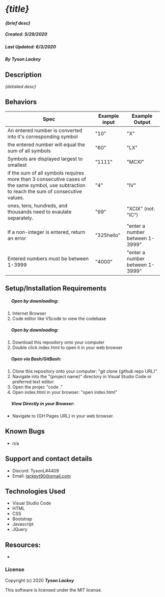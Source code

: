 #  _{title}_

#### _{brief desc}_
##### __Created:__ 5/29/2020
##### __Last Updated:__ 6/3/2020 
##### By _**Tyson Lackey**_  

## Description

_{detailed desc}_

## Behaviors

| Spec| Example input | Example Output
| ----------- | ----------- | ----------- |
| An entered number is converted into it's corresponding symbol | "10" | "X" |
| the entered number will equal the sum of all symbols | "60" | "LX" |
| Symbols are displayed largest to smallest | "1111" | "MCXI" |
| if the sum of all symbols requires more than 3 consecutive cases of the same symbol, use subtraction to reach the sum of consecutive values. | "4" | "IV" |
| ones, tens, hundreds, and thousands need to evaulate separately. | "99" | "XCIX" (not: "IC") |
| If a non-integer is entered, return an error | "325hello" | "enter a number between 1-3999" |
| Entered numbers must be between 1-3999 | "4000" | "enter a number between 1-3999" |

## Setup/Installation Requirements

##### &nbsp;&nbsp;&nbsp;&nbsp;&nbsp;&nbsp;Open by downloading:
1. Internet Browser
2. Code editor like VScode to view the codebase

##### &nbsp;&nbsp;&nbsp;&nbsp;&nbsp;&nbsp;Open by downloading:

1. Download this repository onto your computer
2. Double click index.html to open it in your web browser

##### &nbsp;&nbsp;&nbsp;&nbsp;&nbsp;&nbsp;Open via Bash/GitBash:

1. Clone this repository onto your computer:
    "git clone {github repo URL}"
2. Navigate into the "{project name}" directory in Visual Studio Code or preferred text editor:
3. Open the projec
    "code ."
3. Open index.html in your browser:
    "open index.html"

##### &nbsp;&nbsp;&nbsp;&nbsp;&nbsp;&nbsp;View Directly in your Browser:

* Navigate to {GH Pages URL} in your web browser.

## Known Bugs

* n/a

## Support and contact details

* Discord: TysonL#4409
* Email: lackeyt90@gmail.com


## Technologies Used

* Visual Studio Code
* HTML
* CSS
* Bootstrap
* Javascript
* JQuery

## Resources:

* 

### License

Copyright (c) 2020 **_Tyson Lackey_**

This software is licensed under the MIT license.